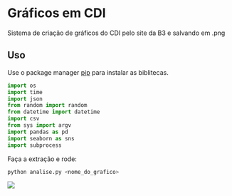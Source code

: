 # Gráficos em CDI

Sistema de criação de gráficos do CDI pelo site da B3 e salvando em .png

## Uso

Use o package manager [pip](https://pip.pypa.io/en/stable/) para instalar as biblitecas.

```python
import os
import time
import json
from random import random
from datetime import datetime
import csv
from sys import argv
import pandas as pd
import seaborn as sns
import subprocess

```
Faça a extração e rode:
```python
python analise.py <nome_do_grafico>
```

<img src="main/graficos_cdi/cdi_teste.png">
